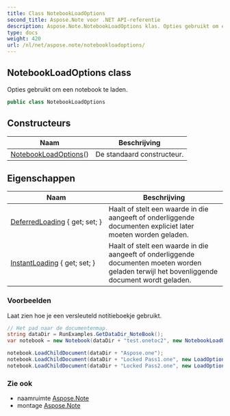 ```yaml
---
title: Class NotebookLoadOptions
second_title: Aspose.Note voor .NET API-referentie
description: Aspose.Note.NotebookLoadOptions klas. Opties gebruikt om een notebook te laden.
type: docs
weight: 420
url: /nl/net/aspose.note/notebookloadoptions/
---
```

## NotebookLoadOptions class

Opties gebruikt om een notebook te laden.

```csharp
public class NotebookLoadOptions
```

## Constructeurs

| Naam | Beschrijving |
| --- | --- |
| [NotebookLoadOptions](notebookloadoptions/)() | De standaard constructeur. |

## Eigenschappen

| Naam | Beschrijving |
| --- | --- |
| [DeferredLoading](../../aspose.note/notebookloadoptions/deferredloading/) { get; set; } | Haalt of stelt een waarde in die aangeeft of onderliggende documenten expliciet later moeten worden geladen. |
| [InstantLoading](../../aspose.note/notebookloadoptions/instantloading/) { get; set; } | Haalt of stelt een waarde in die aangeeft of onderliggende documenten moeten worden geladen terwijl het bovenliggende document wordt geladen. |

### Voorbeelden

Laat zien hoe je een versleuteld notitieboekje gebruikt.

```csharp
// Het pad naar de documentenmap.
string dataDir = RunExamples.GetDataDir_NoteBook();
var notebook = new Notebook(dataDir + "test.onetoc2", new NotebookLoadOptions() { DeferredLoading = true });

notebook.LoadChildDocument(dataDir + "Aspose.one");  
notebook.LoadChildDocument(dataDir + "Locked Pass1.one", new LoadOptions() { DocumentPassword = "pass" });
notebook.LoadChildDocument(dataDir + "Locked Pass2.one", new LoadOptions() { DocumentPassword = "pass2" });
```

### Zie ook

* naamruimte [Aspose.Note](../../aspose.note/)
* montage [Aspose.Note](../../)


